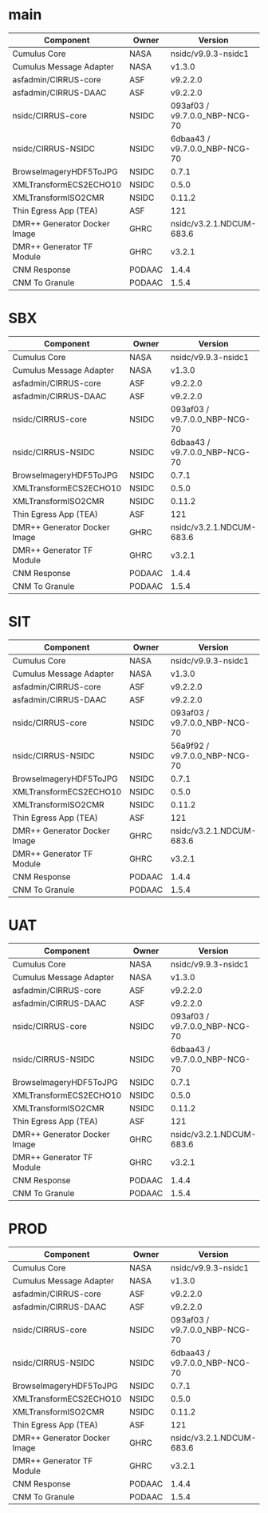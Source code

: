 # main

| Component | Owner | Version |
| -- | -- | -- |
| Cumulus Core | NASA | nsidc/v9.9.3-nsidc1 |
| Cumulus Message Adapter | NASA | v1.3.0 |
| asfadmin/CIRRUS-core | ASF | v9.2.2.0 |
| asfadmin/CIRRUS-DAAC | ASF | v9.2.2.0 |
| nsidc/CIRRUS-core | NSIDC | 093af03 / v9.7.0.0_NBP-NCG-70 |
| nsidc/CIRRUS-NSIDC | NSIDC | 6dbaa43 / v9.7.0.0_NBP-NCG-70 |
| BrowseImageryHDF5ToJPG | NSIDC | 0.7.1 |
| XMLTransformECS2ECHO10 | NSIDC | 0.5.0 |
| XMLTransformISO2CMR | NSIDC | 0.11.2 |
| Thin Egress App (TEA) | ASF | 121 |
| DMR++ Generator Docker Image | GHRC | nsidc/v3.2.1.NDCUM-683.6 |
| DMR++ Generator TF Module | GHRC | v3.2.1 |
| CNM Response | PODAAC | 1.4.4 |
| CNM To Granule | PODAAC | 1.5.4 |

# SBX

| Component | Owner | Version |
| -- | -- | -- |
| Cumulus Core | NASA | nsidc/v9.9.3-nsidc1 |
| Cumulus Message Adapter | NASA | v1.3.0 |
| asfadmin/CIRRUS-core | ASF | v9.2.2.0 |
| asfadmin/CIRRUS-DAAC | ASF | v9.2.2.0 |
| nsidc/CIRRUS-core | NSIDC | 093af03 / v9.7.0.0_NBP-NCG-70 |
| nsidc/CIRRUS-NSIDC | NSIDC | 6dbaa43 / v9.7.0.0_NBP-NCG-70 |
| BrowseImageryHDF5ToJPG | NSIDC | 0.7.1 |
| XMLTransformECS2ECHO10 | NSIDC | 0.5.0 |
| XMLTransformISO2CMR | NSIDC | 0.11.2 |
| Thin Egress App (TEA) | ASF | 121 |
| DMR++ Generator Docker Image | GHRC | nsidc/v3.2.1.NDCUM-683.6 |
| DMR++ Generator TF Module | GHRC | v3.2.1 |
| CNM Response | PODAAC | 1.4.4 |
| CNM To Granule | PODAAC | 1.5.4 |

# SIT

| Component | Owner | Version |
| -- | -- | -- |
| Cumulus Core | NASA | nsidc/v9.9.3-nsidc1 |
| Cumulus Message Adapter | NASA | v1.3.0 |
| asfadmin/CIRRUS-core | ASF | v9.2.2.0 |
| asfadmin/CIRRUS-DAAC | ASF | v9.2.2.0 |
| nsidc/CIRRUS-core | NSIDC | 093af03 / v9.7.0.0_NBP-NCG-70 |
| nsidc/CIRRUS-NSIDC | NSIDC | 56a9f92 / v9.7.0.0_NBP-NCG-70 |
| BrowseImageryHDF5ToJPG | NSIDC | 0.7.1 |
| XMLTransformECS2ECHO10 | NSIDC | 0.5.0 |
| XMLTransformISO2CMR | NSIDC | 0.11.2 |
| Thin Egress App (TEA) | ASF | 121 |
| DMR++ Generator Docker Image | GHRC | nsidc/v3.2.1.NDCUM-683.6 |
| DMR++ Generator TF Module | GHRC | v3.2.1 |
| CNM Response | PODAAC | 1.4.4 |
| CNM To Granule | PODAAC | 1.5.4 |

# UAT

| Component | Owner | Version |
| -- | -- | -- |
| Cumulus Core | NASA | nsidc/v9.9.3-nsidc1 |
| Cumulus Message Adapter | NASA | v1.3.0 |
| asfadmin/CIRRUS-core | ASF | v9.2.2.0 |
| asfadmin/CIRRUS-DAAC | ASF | v9.2.2.0 |
| nsidc/CIRRUS-core | NSIDC | 093af03 / v9.7.0.0_NBP-NCG-70 |
| nsidc/CIRRUS-NSIDC | NSIDC | 6dbaa43 / v9.7.0.0_NBP-NCG-70 |
| BrowseImageryHDF5ToJPG | NSIDC | 0.7.1 |
| XMLTransformECS2ECHO10 | NSIDC | 0.5.0 |
| XMLTransformISO2CMR | NSIDC | 0.11.2 |
| Thin Egress App (TEA) | ASF | 121 |
| DMR++ Generator Docker Image | GHRC | nsidc/v3.2.1.NDCUM-683.6 |
| DMR++ Generator TF Module | GHRC | v3.2.1 |
| CNM Response | PODAAC | 1.4.4 |
| CNM To Granule | PODAAC | 1.5.4 |

# PROD

| Component | Owner | Version |
| -- | -- | -- |
| Cumulus Core | NASA | nsidc/v9.9.3-nsidc1 |
| Cumulus Message Adapter | NASA | v1.3.0 |
| asfadmin/CIRRUS-core | ASF | v9.2.2.0 |
| asfadmin/CIRRUS-DAAC | ASF | v9.2.2.0 |
| nsidc/CIRRUS-core | NSIDC | 093af03 / v9.7.0.0_NBP-NCG-70 |
| nsidc/CIRRUS-NSIDC | NSIDC | 6dbaa43 / v9.7.0.0_NBP-NCG-70 |
| BrowseImageryHDF5ToJPG | NSIDC | 0.7.1 |
| XMLTransformECS2ECHO10 | NSIDC | 0.5.0 |
| XMLTransformISO2CMR | NSIDC | 0.11.2 |
| Thin Egress App (TEA) | ASF | 121 |
| DMR++ Generator Docker Image | GHRC | nsidc/v3.2.1.NDCUM-683.6 |
| DMR++ Generator TF Module | GHRC | v3.2.1 |
| CNM Response | PODAAC | 1.4.4 |
| CNM To Granule | PODAAC | 1.5.4 |